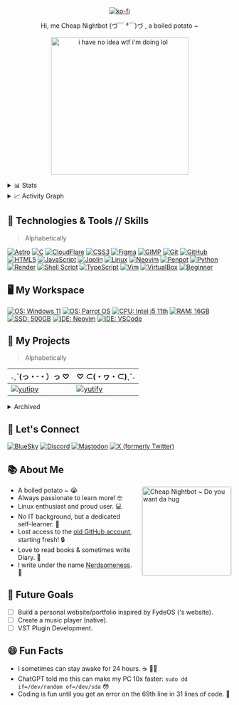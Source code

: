 <p align='center'>
 <a href="https://ko-fi.com/R6R216X1IE"> <img src='https://ko-fi.com/img/githubbutton_sm.svg' alt='ko-fi' /> </a>
<!-- <img src='' alt='' /> -->
</p>

<p align='center'> Hi, me Cheap Nightbot (づ￣ ³￣)づ , a boiled potato ~ <br /> <br />
 <a href="#"><img src='https://github.com/user-attachments/assets/95d52ab9-4cfd-45ff-b107-c10ab6fe08a9' alt="i have no idea wtf i'm doing lol" height="309px" /></a>
</p>

<details>
 <summary>📊 Stats</summary>
<br>

 |![CheapNightbot's GitHub stats](https://github-readme-stats.vercel.app/api?username=CheapNightbot&show_icons=true&theme=tokyonight)|![Top Langs](https://github-readme-stats.vercel.app/api/top-langs/?username=CheapNightbot&size_weight=0.5&count_weight=0.5&layout=compact&theme=tokyonight)|
 | --------------------------------------------------------------------------------------------------------------------------------- | --------------------------------------------------------------------------------------------------------------------------------------------------------- |

</details>

<details>
 <summary>📈 Activity Graph</summary>
 <br>
 
 |![Activity Graph](https://github-readme-activity-graph.vercel.app/graph?username=CheapNightbot&theme=tokyo-night)|
 | --------------------------------------------------------------------------------------------------------------------------------- |
 
</details>

## 🔧 Technologies & Tools // Skills

> Alphabetically

[![Astro](https://img.shields.io/badge/astro%20🔰-%238f0595.svg?style=flat&logo=astro&logoColor=white)](https://github.com/CheapNightbot/astro-build-a-blog)
[![C](https://img.shields.io/badge/-C%20🔰-00599C?style=flat&logo=c%2B%2B&logoColor=white)](https://github.com/CheapNightbot/calc)
[![CloudFlare](https://img.shields.io/badge/Cloudflare%20🔰-F38020?style=flat&logo=Cloudflare&logoColor=white)](https://github.com/CheapNightbot/Nerdsomeness)
[![CSS3](https://img.shields.io/badge/-CSS3-1572B6?style=flat&logo=css3&logoColor=white)](#)
[![Figma](https://img.shields.io/badge/-Figma-F24E1E?style=flat&logo=figma&logoColor=white)](#)
[![GIMP](https://img.shields.io/badge/gimp-5C5543?style=flat&logo=gimp&logoColor=white)](#)
[![Git](https://img.shields.io/badge/-Git-F05032?style=flat&logo=git&logoColor=white)](#)
[![GitHub](https://img.shields.io/badge/-GitHub-181717?style=flat&logo=github&logoColor=white)](#)
[![HTML5](https://img.shields.io/badge/-HTML5-E34F26?style=flat&logo=html5&logoColor=white)](#)
[![JavaScript](https://img.shields.io/badge/-JavaScript-F7DF1E?style=flat&logo=javascript&logoColor=white)](#)
[![Joplin](https://img.shields.io/badge/Joplin-1071D3?style=flat&logo=joplin&logoColor=white)](#)
[![Linux](https://img.shields.io/badge/-Linux-FCC624?style=flat&logo=linux&logoColor=white)](#)
[![Neovim](https://img.shields.io/badge/Neovim-57A143?logo=neovim&logoColor=white&style=flat)](#)
[![Penpot](https://img.shields.io/badge/-Penpot%20🔰-ec4e79?style=flat&logo=penpot&logoColor=white)](#)
[![Python](https://img.shields.io/badge/-Python-3776AB?style=flat&logo=python&logoColor=white)](https://github.com/CheapNightbot/yutipy)
[![Render](https://img.shields.io/badge/Render-46E3B7?style=flat&logo=render&logoColor=white)](https://github.com/CheapNightbot/yutify)
[![Shell Script](https://img.shields.io/badge/Shell_Script-121011?style=flat&logo=gnu-bash&logoColor=white)](#)
[![TypeScript](https://shields.io/badge/TypeScript%20🔰-3178C6?logo=TypeScript&logoColor=FFF&style=flat)](#)
[![Vim](https://img.shields.io/badge/VIM-%2311AB00.svg?&style=flat&logo=vim&logoColor=white)](#)
[![VirtualBox](https://img.shields.io/badge/-VirtualBox-183A61?style=flat&logo=virtualbox&logoColor=white)](#)
[![Beginner](https://img.shields.io/badge/🔰-%20beginner-blue)](#)

## 🖥 My Workspace

[![OS: Windows 11](https://img.shields.io/badge/Windows_11-0078d4?style=for-the-badge&logo=windows-11&logoColor=white)](#)
[![OS: Parrot OS](https://img.shields.io/badge/Parrot%20OS-15E0ED.svg?style=for-the-badge&logo=Parrot-Security&logoColor=white)](#)
[![CPU: Intel i5 11th](https://img.shields.io/badge/Intel%20Core_i5_11th-0071C5?style=for-the-badge&logo=intel&logoColor=white)](#)
[![RAM: 16GB](https://img.shields.io/badge/RAM-16GB-%230071C5?&style=for-the-badge&logoColor=white)](#)
[![SSD: 500GB](https://img.shields.io/badge/SSD-500GB-%230071C5?&style=for-the-badge&logoColor=white)](#)
[![IDE: Neovim](https://img.shields.io/badge/NEOVIM-%2311AB00.svg?&style=for-the-badge&logo=neovim&logoColor=white)](#)
[![IDE: VSCode](https://img.shields.io/badge/Visual_Studio_Code-0078D4?style=for-the-badge&logo=visual%20studio%20code&logoColor=white)](#)

## 🚀 My Projects

> Alphabetically

| ˗ˏˋ(っ・ᵕ・）っ ♡ | ♡ ⊂(・ヮ・⊂)ˎˊ˗  |
|---------|---------|
|  [![yutipy](https://github-readme-stats.vercel.app/api/pin/?username=cheapnightbot&repo=yutipy&theme=dark)](https://github.com/CheapNightbot/yutipy) | [![yutify](https://github-readme-stats.vercel.app/api/pin/?username=cheapnightbot&repo=yutify&theme=dark)](https://github.com/CheapNightbot/yutify)  |

<details>
 <summary>Archived</summary>
 <br/>
 
 - [Media-ShortKeys](https://github.com/CheapNightbot-zz/Media-ShortKeys) - Python application to simulate Media Keys. GUI made with `PySide2` and the main functionality with `keyboard` package.
 - [Clef](https://github.com/CheapNightbot-zz/Clef) - Simple Discord bot written in Python, made with `Discord.py` to display the current activity of user. It can also show some useful information about the music user listening to on Spotify, such as lyrics.
 - [Yutify: YouTube to Spotify](https://github.com/CheapNightbot-zz/Yutify) - A (Flask) web application written in Python to get the Spotify music URL of a track from a YouTube URL of any music.

</details>

## 💬 Let's Connect

[![BlueSky](https://img.shields.io/badge/-@cheapnightbot.bsky.social-3686f7?style=for-the-badge&logo=bluesky&logoColor=white)](https://bsky.app/profile/cheapnightbot.bsky.social)
[![Discord](https://img.shields.io/badge/-@cheapnightbot-7289DA?style=for-the-badge&logo=discord&logoColor=white)](https://discord.com/users/1178070969793904802)
[![Mastodon](https://img.shields.io/badge/-@CheapNightbot@mastodon.social-6263EE?style=for-the-badge&logo=mastodon&logoColor=white)](https://mastodon.social/@CheapNightbot)
[![X (formerly Twitter)](https://img.shields.io/badge/-@CheapNightbot-555555?style=for-the-badge&logo=x&logoColor=white)](https://x.com/CheapNightbot)

## 📚 About Me

<img align="right" style="float: right;width: 200px;margin: 0 0 20px 20px;border: 1px solid #d9d9d9;border-radius: 4px;" src="https://github.com/user-attachments/assets/d77b0dba-3099-4ea7-b9e2-5476299c5931" alt="Cheap Nightbot ~ Do you want da hug" />

- A boiled potato ~ 😭
- Always passionate to learn more! 🤓
- Linux enthusiast and proud user. 💻
- No IT background, but a dedicated self-learner. 🚀
- Lost access to the [old GitHub account](https://github.com/CheapNightbot-zz/), starting fresh! 🔒
- Love to read books & sometimes write Diary. 📖
- I write under the name [Nerdsomeness](https://nerdsomeness.pages.dev/). 📝

## 🚀 Future Goals

- [ ] Build a personal website/portfolio inspired by FydeOS ('s website).
- [ ] Create a music player (native).
- [ ] VST Plugin Development.
 
## 😄 Fun Facts

- I sometimes can stay awake for 24 hours. ☕ 👨‍💻
- ChatGPT told me this can make my PC 10x faster: `sudo dd if=/dev/random of=/dev/sda` 😳
- Coding is fun until you get an error on the 69th line in 31 lines of code. 🙂
